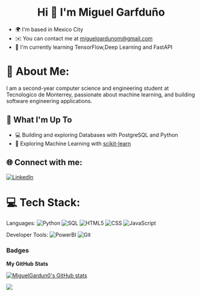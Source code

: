<h1 align="center">Hi 👋 I'm Miguel Garfduño</h1>

* 🌍  I'm based in Mexico City
* ✉️  You can contact me at [miguelgardunom@gmail.com](mailto:miguelgardunom@gmail.com)
* 🧠  I'm currently learning TensorFlow,Deep Learning and FastAPI

# 💫 About Me:
I am a second-year computer science and engineering student at Tecnologico de Monterrey, passionate about machine learning, and building software engineering applications.

## 🚀 What I'm Up To

- 💻 Building and exploring Databases with PostgreSQL and Python
- 🤖 Exploring Machine Learning with [scikit-learn](https://scikit-learn.org/)



## 🌐 Connect with me:
[![LinkedIn](https://img.shields.io/badge/LinkedIn-%230077B5.svg?logo=linkedin&logoColor=white)]([(https://www.linkedin.com/in/miguel-garduño-365240313)])



# 💻 Tech Stack:
Languages: 
![Python](https://img.shields.io/badge/python-%233776AB.svg?style=for-the-badge&logo=python&logoColor=white) 
![SQL](https://img.shields.io/badge/sql-%2307405e.svg?style=for-the-badge&logo=postgresql&logoColor=white) 
![HTML5](https://img.shields.io/badge/html5-%23E34F26.svg?style=for-the-badge&logo=html5&logoColor=white) 
![CSS](https://img.shields.io/badge/css-%231572B6.svg?style=for-the-badge&logo=css3&logoColor=white) 
![JavaScript](https://img.shields.io/badge/javascript-%23323330.svg?style=for-the-badge&logo=javascript&logoColor=%23F7DF1E) 


Developer Tools: 
![PowerBI](https://img.shields.io/badge/PowerBI-F2C811?style=for-the-badge&logo=powerbi&logoColor=black) 
![Git](https://img.shields.io/badge/git-%23F05033.svg?style=for-the-badge&logo=git&logoColor=white)

### Badges

<b>My GitHub Stats</b>

<a href="http://www.github.com/MiguelGardun0"><img src="https://github-readme-stats.vercel.app/api?username=MiguelGardun0&show_icons=true&hide=&count_private=true&title_color=0891b2&text_color=ffffff&icon_color=0891b2&bg_color=1c1917&hide_border=true&show_icons=true" alt="MiguelGardun0's GitHub stats" /></a>

<a href="http://www.github.com/MiguelGardun0"><img src="https://github-readme-streak-stats.herokuapp.com/?user=MiguelGardun0&stroke=ffffff&background=1c1917&ring=0891b2&fire=0891b2&currStreakNum=ffffff&currStreakLabel=0891b2&sideNums=ffffff&sideLabels=ffffff&dates=ffffff&hide_border=true" /></a>

